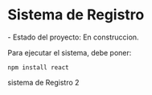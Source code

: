 <h1>Sistema de Registro</h1>
- Estado del proyecto: En construccion.

Para ejecutar el sistema, debe poner:

```npm install react```

sistema de Registro 2
